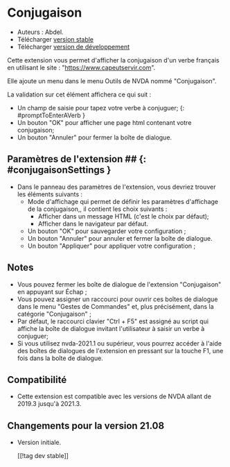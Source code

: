 # Conjugaison #

* Auteurs : Abdel.
* Télécharger [version stable][1]
* Télécharger [version de développement][2]

Cette extension vous permet d'afficher la conjugaison d'un verbe français en utilisant le site : "https://www.capeutservir.com".

Elle ajoute un menu dans le menu Outils de NVDA nommé "Conjugaison".

La validation sur cet élément affichera ce qui suit :


* Un champ de saisie pour tapez votre verbe à conjuguer;
{: #promptToEnterAVerb }
* Un bouton "OK" pour afficher une page html contenant votre conjugaison;
* Un bouton "Annuler" pour fermer la boîte de dialogue.


## Paramètres de l'extension ## {: #conjugaisonSettings }

* Dans le panneau des paramètres de l'extension, vous devriez trouver les éléments suivants :
    * Mode d'affichage qui permet de définir les paramètres d'affichage de la conjugaison,, il contient les choix suivants :
        * Afficher dans un message HTML (c'est le choix par défaut);
        * Afficher dans le navigateur par défaut.
    * Un bouton "OK" pour sauvegarder votre configuration ;
    * Un bouton "Annuler" pour annuler et fermer la boîte de dialogue.
    * Un bouton "Appliquer" pour appliquer votre configuration ;


## Notes ##

* Vous pouvez fermer les boîte de dialogue de l'extension "Conjugaison" en appuyant sur Échap ;
* Vous pouvez assigner un raccourci pour ouvrir ces boîtes de dialogue dans le menu "Gestes de Commandes" et, plus précisément, dans la catégorie "Conjugaison" ;
* Par défaut, le raccourci clavier "Ctrl + F5" est assigné au script qui affiche la boîte de dialogue invitant l'utilisateur à saisir un verbe à conjuguer;
* Si vous utilisez nvda-2021.1 ou supérieur, vous pourrez accéder à l'aide des boîtes de dialogues de l'extension en pressant sur la touche F1, une fois dans la boîte de dialogue.


## Compatibilité ##

* Cette extension est compatible avec les versions de NVDA allant de 2019.3 jusqu'à 2021.3.


## Changements pour la version 21.08 ##

* Version initiale.
  
  
  [[!tag dev stable]]

[1]: http://cyber25.free.fr/nvda-addons/conjugaison-21.08.1.nvda-addon

[2]: http://cyber25.free.fr/nvda-addons/conjugaison-21.08.1-dev.nvda-addon
